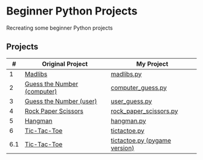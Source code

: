 # Beginner Python Projects
Recreating some beginner Python projects
## Projects

|#|Original Project|My Project|
|-|---------------|----------|
|1|[Madlibs](https://youtu.be/8ext9G7xspg?t=100)|[madlibs.py](https://github.com/Momen-17/Beginner-Python-Projects/blob/master/Projects/Madlibs/madlibs.py)
|2|[Guess the Number (computer)](https://youtu.be/8ext9G7xspg?t=414)|[computer_guess.py](https://github.com/Momen-17/Beginner-Python-Projects/blob/master/Projects/Guess%20the%20Number%20(Computer)/computer_guess.py)|
|3|[Guess the Number (user)](https://youtu.be/8ext9G7xspg?t=797)|[user_guess.py](https://github.com/Momen-17/Beginner-Python-Projects/blob/master/Projects/Guess%20the%20Number%20(User)/user_guess.py)|
|4|[Rock Paper Scissors](https://youtu.be/8ext9G7xspg?t=1274)|[rock_paper_scissors.py](https://github.com/Momen-17/Beginner-Python-Projects/blob/master/Projects/Rock%20Paper%20Scissors/rock_paper_scissors.py)|
|5|[Hangman](https://youtu.be/8ext9G7xspg?t=1465)|[hangman.py](https://github.com/Momen-17/Beginner-Python-Projects/blob/master/Projects/Hangman/hangman.py)|
|6|[Tic-Tac-Toe](https://youtu.be/8ext9G7xspg)|[tictactoe.py](https://github.com/Momen-17/Beginner-Python-Projects/blob/master/Projects/Tic-Tac-Toe/tictactoe.py)|
|6.1|[Tic-Tac-Toe](https://www.youtube.com/watch?v=pc7XhHxSgrM&list=PLr-iRXN7HiJgJzMX22AVw4IU8ZOR4JS97&pp=iAQB)|[tictactoe.py (pygame version)](https://github.com/Momen-17/Beginner-Python-Projects/blob/master/Projects/Tic-Tac-Toe%20(pygame)/tictactoe.py)|
